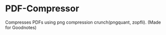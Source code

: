 # PDF-Compressor
Compresses PDFs using png compression crunch(pngquant, zopfli). (Made for Goodnotes)
